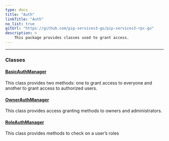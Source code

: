 ```yaml
---
type: docs
title: "Auth"
linkTitle: "Auth"
no_list: true
gitUrl: "https://github.com/pip-services3-go/pip-services3-rpc-go"
description: >
    This package provides classes used to grant access.
---
```

---

<div class="module-body"> 

### Classes

#### [BasicAuthManager](basic_auth_manager)
This class provides two methods: one to grant access to everyone and another to grant access to authorized users.

#### [OwnerAuthManager](owner_authorizer)
This class provides access granting methods to owners and administrators.

#### [RoleAuthManager](role_auth_manager)
This class provides methods to check on a user’s roles

</div>
